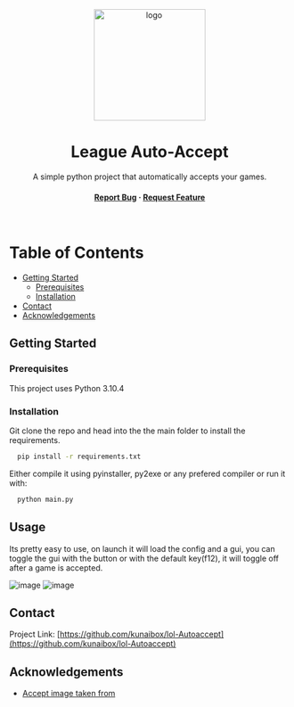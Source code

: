 <div align="center">


  <img src="https://www.codeproject.com/KB/Articles/5373396/7c859eb2-f87a-4f73-8b9f-6404b1c1e1d5.Png" alt="logo" width="200" height="auto" />
  <h1>League Auto-Accept</h1>
  
  <p>
    A simple python project that automatically accepts your games. 
  </p>
  
   
<h4>
    <a href="https://github.com/kunaibox/lol-Autoaccept/issues/">Report Bug</a>
  <span> · </span>
    <a href="https://github.com/kunaibox/lol-Autoaccept/issues/">Request Feature</a>
  </h4>
</div>

<br />

<!-- Table of Contents -->
# Table of Contents
- [Getting Started](#getting-started)
  * [Prerequisites](#prerequisites)
  * [Installation](#installation)
- [Contact](#contact)
- [Acknowledgements](#acknowledgements)
  


<!-- Getting Started -->
## Getting Started

<!-- Prerequisites -->
### Prerequisites

This project uses Python 3.10.4

<!-- Installation -->
### Installation

Git clone the repo and head into the the main folder to install the requirements.

```bash
  pip install -r requirements.txt
```
Either compile it using pyinstaller, py2exe or any prefered compiler or run it with:
```bash
  python main.py
```

<!-- Usage -->
## Usage

Its pretty easy to use, on launch it will load the config and a gui, you can toggle the gui with the button or with the default key(f12), it will toggle off after a game is accepted.

![image](https://github.com/kunaibox/lol-Autoaccept/assets/85061793/b929706f-4a2b-4780-a61f-73878646c4f0)
![image](https://github.com/kunaibox/lol-Autoaccept/assets/85061793/0db26a94-0e4a-444d-8a94-02b6dbb427f9)


## Contact

Project Link: [https://github.com/kunaibox/lol-Autoaccept](https://github.com/kunaibox/lol-Autoaccept)


<!-- Acknowledgments -->
## Acknowledgements

 - [Accept image taken from](https://github.com/matiasperz)
